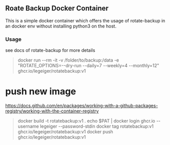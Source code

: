## Roate Backup Docker Container
This is a simple docker container which offers the usage of rotate-backup in an docker env without installing python3 on the host.



### Usage

see docs of rotate-backup for more details

>  docker run --rm -it -v /folder/to/backup:/data -e "ROTATE_OPTIONS=--dry-run --daily=7 --weekly=4 --monthly=12" ghcr.io/legeiger/rotatebackup:v1

# push new image
https://docs.github.com/en/packages/working-with-a-github-packages-registry/working-with-the-container-registry

> docker build -t rotatebackup:v1 .
> echo $PAT | docker login ghcr.io --username legeiger --password-stdin
> docker tag rotatebackup:v1  ghcr.io/legeiger/rotatebackup:v1
> docker push ghcr.io/legeiger/rotatebackup:v1


